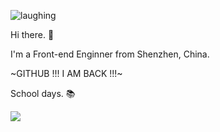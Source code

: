 ![laughing](https://i.loli.net/2020/07/11/a5vXytHcqwhLT98.gif)

Hi there. 👋

I'm a Front-end Enginner from Shenzhen, China.

~GITHUB !!! I AM BACK !!!~

School days. :books:

<!--
Here are some ideas to get you started: 
 
- :neckbeard: I'm currently learning [Flutter](https://github.com/flutter/flutter), [Taro](https://github.com/NervJS/taro) and some basics of JavaScript.
- 📫 How to find me: 
  - Blog: [https://nghtmre.surge.sh](https://nghtmre.surge.sh)
  - Twitter: [@LonelyLiaR8523](https://twitter.com/LonelyLiaR8523)
  - Instagram: [@glitchboyl](https://www.instagram.com/glitchboyl/)
  - CloudMusic: [l解修師](https://music.163.com/#/user/home?id=64860394)
-->
<!-- - 💬 Ask me about ... -->
<!--
- ⌨️ My equipment: [Filco Majestouch 2 Cream White](https://mechanicalkeyboards.com/shop/index.php?l=product_detail&p=3672), [Leopold FC660M Sky Blue](https://mechanicalkeyboards.com/shop/index.php?l=product_detail&p=4249)
- 😱 Fun fact: I'M NOT A SINGLE 🐶. 
-->

<!-- My todolist:
- [ ] Create a Awesome Application by using Flutter.  
- [ ] pr some awesome repos
- [ ] be happy.
-->

![](https://visitor-badge.glitch.me/badge?page_id=glitchboyl.glitchboyl)
